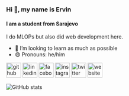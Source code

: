 ### Hi 👋, my name is Ervin
#### I am a student from Sarajevo

I do MLOPs but also did web development here.

- 👯 I’m looking to learn as much as possible
- 😄 Pronouns: he/him 


[<img src='https://cdn.jsdelivr.net/npm/simple-icons@3.0.1/icons/github.svg' alt='github' height='40'>](https://github.com/FrequentErvin)  [<img src='https://cdn.jsdelivr.net/npm/simple-icons@3.0.1/icons/linkedin.svg' alt='linkedin' height='40'>](https://www.linkedin.com/in/ervin-macic/)  [<img src='https://cdn.jsdelivr.net/npm/simple-icons@3.0.1/icons/facebook.svg' alt='facebook' height='40'>](https://www.facebook.com/ervin.macic)  [<img src='https://cdn.jsdelivr.net/npm/simple-icons@3.0.1/icons/instagram.svg' alt='instagram' height='40'>](https://www.instagram.com/ervin.macic/)  [<img src='https://cdn.jsdelivr.net/npm/simple-icons@3.0.1/icons/twitter.svg' alt='twitter' height='40'>](https://twitter.com/Ervin83228183)  [<img src='https://cdn.jsdelivr.net/npm/simple-icons@3.0.1/icons/icloud.svg' alt='website' height='40'>](https://frequentervin.github.io/index.html)  

![GitHub stats](https://github-readme-stats.vercel.app/api?username=FrequentErvin&show_icons=true)  


